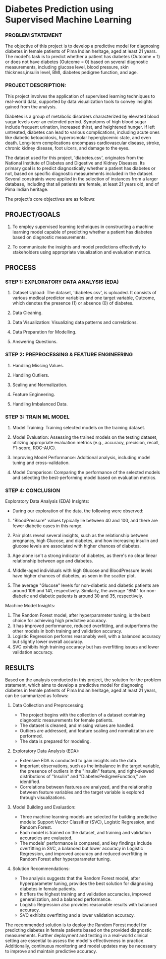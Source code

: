 # Diabetes Prediction using Supervised Machine Learning


### PROBLEM STATEMENT

 The objective of this project is to develop a predictive model for diagnosing diabetes in female patients of Pima Indian heritage, aged at least 21 years. The model's task is to predict whether a patient has diabetes (Outcome = 1) or does not have diabetes (Outcome = 0) based on several diagnostic measurements, including glucose level, blood pressure, skin thickness,insulin level, BMI, diabetes pedigree function, and age.

### PROJECT DESCRIPTION:

 This project involves the application of supervised learning techniques to real-world data, supported by data visualization tools to convey insights gained from the analysis.

 Diabetes is a group of metabolic disorders characterized by elevated blood sugar levels over an extended period. Symptoms of high blood sugar include frequent urination, increased thirst, and heightened hunger. If left untreated, diabetes can lead to various complications, including acute ones like diabetic ketoacidosis, hyperosmolar hyperglycemic state, and even death. Long-term complications encompass cardiovascular disease, stroke, chronic kidney disease, foot ulcers, and damage to the eyes.

 The dataset used for this project, 'diabetes.csv', originates from the National Institute of Diabetes and Digestive and Kidney Diseases. Its primary goal is to predict diagnostically whether a patient has diabetes or not, based on specific diagnostic    measurements included in the dataset. Several constraints were applied in the selection of instances from a larger database, including that all patients are female, at least 21 years old, and of Pima Indian heritage.

The project's core objectives are as follows:


## PROJECT/GOALS

 1. To employ supervised learning techniques in constructing a machine learning model capable of predicting whether a patient has diabetes based on diagnostic measurements.

 2. To communicate the insights and model predictions effectively to stakeholders using appropriate visualization and evaluation metrics.


## PROCESS

### STEP 1: EXPLORATORY DATA ANALYSIS (EDA)

     
1. Dataset Upload: The dataset, 'diabetes.csv', is uploaded. It consists of various medical predictor variables and one target variable, Outcome, which denotes the presence (1) or absence (0) of diabetes.

2. Data Cleaning.

3. Data Visualization: Visualizing data patterns and correlations.

4. Data Preparation for Modelling.

5. Answering Questions.

### STEP 2: PREPROCESSING & FEATURE ENGINEERING 


1. Handling Missing Values.

2. Handling Outliers.

3. Scaling and Normalization.

4. Feature Engineering.

5. Handling Imbalanced Data.


### STEP 3: TRAIN ML MODEL

1. Model Training: Training selected models on the training dataset.

2. Model Evaluation: Assessing the trained models on the testing dataset, utilizing appropriate evaluation metrics (e.g., accuracy, precision, recall, F1-score, ROC-AUC).

3. Improving Model Performance: Additional analysis, including model tuning and cross-validation.

4. Model Comparison: Comparing the performance of the selected models and selecting the best-performing model based on evaluation metrics.


### STEP 4: CONCLUSION

Exploratory Data Analysis (EDA) Insights:

- During our exploration of the data, the following were observed:

1. "BloodPressure" values typically lie between 40 and 100, and there are fewer diabetic cases in this range.

2. Pair plots reveal several insights, such as the relationship between pregnancy, high Glucose, and diabetes, and how increasing insulin and glucose levels are associated with higher chances of diabetes.

3. Age alone isn't a strong indicator of diabetes, as there's no clear linear relationship between age and diabetes.

4. Middle-aged individuals with high Glucose and BloodPressure levels have higher chances of diabetes, as seen in the scatter plot.

5. The average "Glucose" levels for non-diabetic and diabetic patients are around 109 and 141, respectively. Similarly, the average "BMI" for non-diabetic and diabetic patients is around 30 and 35, respectively.

Machine Model Insights:

1. The Random Forest model, after hyperparameter tuning, is the best choice for achieving high predictive accuracy.
2. It has improved performance, reduced overfitting, and outperforms the other models in both training and validation accuracy.
3. Logistic Regression performs reasonably well, with a balanced accuracy but slightly lower overall accuracy.
4. SVC exhibits high training accuracy but has overfitting issues and lower validation accuracy.

## RESULTS

Based on the analysis conducted in this project, the solution for the problem statement, which aims to develop a predictive model for diagnosing diabetes in female patients of Pima Indian heritage, aged at least 21 years, can be summarized as follows:

1.  Data Collection and Preprocessing:
    - The project begins with the collection of a dataset containing diagnostic measurements for female patients. 
    - The dataset is cleaned, and missing values are handled.
    - Outliers are addressed, and feature scaling and normalization are performed.
    - The data is prepared for modeling.

2.  Exploratory Data Analysis (EDA):
    - Extensive EDA is conducted to gain insights into the data.
    - Important observations, such as the imbalance in the target variable, the presence of outliers in the "Insulin" feature,    and right-skewed distributions of "Insulin" and "DiabetesPedigreeFunction," are identified.
    - Correlations between features are analyzed, and the relationship between feature variables and the target variable is explored through visualizations.

3.  Model Building and Evaluation:
    - Three machine learning models are selected for building predictive models: Support Vector Classifier (SVC), Logistic Regression, and Random Forest.
    - Each model is trained on the dataset, and training and validation accuracies are evaluated.
    - The models' performance is compared, and key findings include overfitting in SVC, a balanced but lower accuracy in Logistic  Regression, and improved accuracy and reduced overfitting in Random Forest after hyperparameter tuning.

4.  Solution Recommendations:
    - The analysis suggests that the Random Forest model, after hyperparameter tuning, provides the best solution for diagnosing   diabetes in female patients.
    - It offers the highest training and validation accuracies, improved generalization, and a balanced performance.
    - Logistic Regression also provides reasonable results with balanced accuracy.
    - SVC exhibits overfitting and a lower validation accuracy.

   The recommended solution is to deploy the Random Forest model for predicting diabetes in female patients based on the provided diagnostic measurements. Further deployment and testing in a real-world clinical setting are essential to assess the model's effectiveness in practice. Additionally, continuous monitoring and model updates may be necessary to improve and maintain predictive accuracy.

 